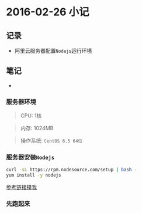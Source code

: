 # 2016-02-26 小记

## 记录

- 阿里云服务器配置`Nodejs`运行环境

## 笔记

-

### 服务器环境

> CPU: 1核

> 内存: 1024MB

> 操作系统: `CentOS 6.5 64位`

### 服务器安装`Nodejs`

```bash
curl -sL https://rpm.nodesource.com/setup | bash -
yum install -y nodejs
```
[参考链接摸我](http://www.jianshu.com/p/783906f10d58)

### 先跑起来
